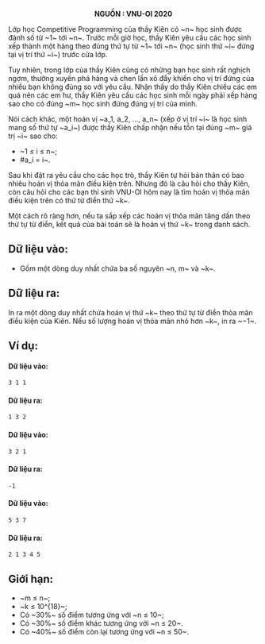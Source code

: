 **<center>NGUỒN : VNU-OI 2020</center>**

Lớp học Competitive Programming của thầy Kiên có ~n~ học sinh được đánh số từ ~1~ tới ~n~. Trước mỗi giờ học, thầy Kiên yêu cầu các học sinh xếp thành một hàng theo đúng thứ tự từ ~1~ tới ~n~ (học sinh thứ ~i~ đứng tại vị trí thứ ~i~) trước cửa lớp. 

Tuy nhiên, trong lớp của thầy Kiên cũng có những bạn học sinh rất nghịch ngợm, thường xuyên phá hàng và chen lấn xô đẩy khiến cho vị trí đứng của nhiều bạn không đúng so với yêu cầu. Nhận thấy do thầy Kiên chiều các em quá nên các em hư, thầy Kiên yêu cầu các học sinh mỗi ngày phải xếp hàng sao cho có đúng ~m~ học sinh đứng đúng vị trí của mình.

Nói cách khác, một hoán vị ~a_1, a_2, …, a_n~ (xếp ở vị trí ~i~ là học sinh mang số thứ tự ~a_i~) được thầy Kiên chấp nhận nếu tồn tại đúng ~m~ giá trị ~i~ sao cho:
- ~1 ≤ i ≤ n~;
- #a_i = i~.

Sau khi đặt ra yêu cầu cho các học trò, thầy Kiên tự hỏi bản thân có bao nhiêu hoán vị thỏa mãn điều kiện trên. Nhưng đó là câu hỏi cho thầy Kiên, còn câu hỏi cho các bạn thí sinh VNU-OI hôm nay là tìm hoán vị thỏa mãn điều kiện trên có thứ từ điển thứ ~k~.

Một cách rõ ràng hơn, nếu ta sắp xếp các hoán vị thỏa mãn tăng dần theo thứ tự từ điển, kết quả của bài toán sẽ là hoán vị thứ ~k~ trong danh sách.

## Dữ liệu vào:
- Gồm một dòng duy nhất chứa ba số nguyên ~n, m~ và ~k~.

## Dữ liệu ra:
In ra một dòng duy nhất chứa hoán vị thứ ~k~ theo thứ tự từ điển thỏa mãn điều kiện của Kiên. Nếu số lượng hoán vị thỏa mãn nhỏ hơn ~k~, in ra ~−1~.

## Ví dụ:
#### Dữ liệu vào:
```
3 1 1
```

#### Dữ liệu ra:
```
1 3 2
```

#### Dữ liệu vào:
```
3 2 1
```

#### Dữ liệu ra:
```
-1
```

#### Dữ liệu vào:
```
5 3 7
```

#### Dữ liệu ra:
```
2 1 3 4 5
```

## Giới hạn:
- ~m ≤ n~;
- ~k ≤ 10^{18}~;
- Có ~30\%~ số điểm tương ứng với ~n ≤ 10~;
- Có ~30\%~ số điểm khác tương ứng với ~n ≤ 20~.
- Có ~40\%~ số điểm còn lại tương ứng với ~n ≤ 50~.